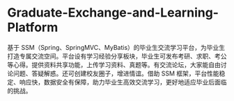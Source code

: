 # Graduate-Exchange-and-Learning-Platform
基于 SSM（Spring、SpringMVC、MyBatis）的毕业生交流学习平台，为毕业生打造专属交流空间。平台设有学习经验分享板块，毕业生可发布考研、求职、考公等心得。提供资料共享功能，上传学习资料、真题等。有交流论坛，大家能自由讨论问题、答疑解惑。还可创建校友圈子，增进情谊。借助 SSM 框架，平台性能稳定、响应快，数据安全有保障，助力毕业生高效交流学习，更好地适应毕业后面临的挑战。 
